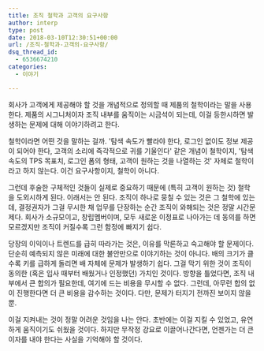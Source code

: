 ```yaml
---
title: 조직 철학과 고객의 요구사항
author: interp
type: post
date: 2018-03-10T12:30:51+00:00
url: /조직-철학과-고객의-요구사항/
dsq_thread_id:
  - 6536674210
categories:
  - 이야기

---
```

회사가 고객에게 제공해야 할 것을 개념적으로 정의할 때 제품의 철학이라는 말을 사용한다. 제품의 시그니처이자 조직 내부를 움직이는 시금석이 되는데, 이걸 등한시하면 발생하는 문제에 대해 이야기하려고 한다.

철학이라면 어떤 것을 말하는 걸까. '탐색 속도가 빨라야 한다, 로그인 없이도 정보 제공이 되어야 한다, 고객의 소리에 즉각적으로 귀를 기울인다' 같은 개념이 철학이지, '탐색 속도의 TPS 목표치, 로그인 폼의 형태, 고객이 원하는 것을 나열하는 것' 자체로 철학이라고 하지 않는다. 이건 요구사항이지, 철학이 아니다.

그런데 후술한 구체적인 것들이 실제로 중요하기 때문에 (특히 고객이 원하는 것) 철학을 도외시하게 된다. 이래서는 안 된다. 조직이 하나로 뭉칠 수 있는 것은 그 철학에 있는데, 결정권자가 그걸 무시한 채 업무를 단장하는 순간 조직이 와해되는 것은 정말 시간문제다. 회사가 소규모이고, 창립멤버이며, 모두 새로운 이정표로 나아가는 데 동의를 하면 모르겠지만 조직이 커질수록 그런 함정에 빠지기 쉽다.

당장의 이익이나 트렌드를 급히 따라가는 것은, 이유를 막론하고 숙고해야 할 문제이다. 단순히 예측되지 않은 미래에 대한 불안만으로 이야기하는 것이 아니다. 배의 크기가 클수록 키를 급하게 돌리면 배 자체에 문제가 발생하기 쉽다. 그걸 막기 위한 것이 조직이 동의한 (혹은 입사 때부터 배웠거나 인정했던) 가치인 것이다. 방향을 틀었다면, 조직 내부에서 큰 합의가 필요한데, 여기에 드는 비용을 무시할 수 없다. 그런데, 아무런 합의 없이 진행한다면 더 큰 비용을 감수하는 것이다. 다만, 문제가 터지기 전까진 보이지 않을 뿐.

이걸 지켜내는 것이 정말 어려운 것임을 나는 안다. 초반에는 이걸 지킬 수 있었고, 유연하게 움직이기도 쉬웠을 것이다. 하지만 무작정 강요로 이끌어나간다면, 언젠가는 더 큰 이자를 내야 한다는 사실을 기억해야 할 것이다.